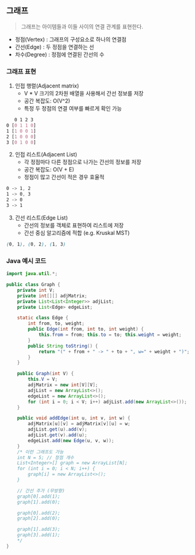 ## 그래프

> 그래프는 아이템들과 이들 사이의 연결 관계를 표현한다.

- 정점(Vertex) : 그래프의 구성요소로 하나의 연결점
- 간선(Edge) : 두 정점을 연결하는 선
- 차수(Degree) : 정점에 연결된 간선의 수

### 그래프 표현

1. 인접 행렬(Adjacent matrix)
   - V \* V 크기의 2차원 배열을 사용해서 간선 정보를 저장
   - 공간 복잡도: O(V^2)
   - 특정 두 정점의 연결 여부를 빠르게 확인 가능

```css
   0 1 2 3
0 [0 1 1 0]
1 [1 0 0 1]
2 [1 0 0 0]
3 [0 1 0 0]

```

2.  인접 리스트(Adjacent List)
    - 각 정점마다 다른 정점으로 나가는 간선의 정보를 저장
    - 공간 복잡도: O(V + E)
    - 정점이 많고 간선이 적은 경우 효율적

```css
0 -> 1, 2
1 -> 0, 3
2 -> 0
3 -> 1
```

3.  간선 리스트(Edge List)
    - 간선의 정보를 객체로 표현하여 리스트에 저장
    - 간선 중심 알고리즘에 적합 (e.g. Kruskal MST)

```css
(0, 1), (0, 2), (1, 3)
```

### Java 예시 코드

```java
import java.util.*;

public class Graph {
    private int V;
    private int[][] adjMatrix;
    private List<List<Integer>> adjList;
    private List<Edge> edgeList;

    static class Edge {
        int from, to, weight;
        public Edge(int from, int to, int weight) {
            this.from = from; this.to = to; this.weight = weight;
        }
        public String toString() {
            return "(" + from + " -> " + to + ", w=" + weight + ")";
        }
    }

    public Graph(int V) {
        this.V = V;
        adjMatrix = new int[V][V];
        adjList = new ArrayList<>();
        edgeList = new ArrayList<>();
        for (int i = 0; i < V; i++) adjList.add(new ArrayList<>());
    }

    public void addEdge(int u, int v, int w) {
        adjMatrix[u][v] = adjMatrix[v][u] = w;
        adjList.get(u).add(v);
        adjList.get(v).add(u);
        edgeList.add(new Edge(u, v, w));
    }
    /* 이런 그래프도 가능
    int N = 5; // 정점 개수
    List<Integer>[] graph = new ArrayList[N];
    for (int i = 0; i < N; i++) {
        graph[i] = new ArrayList<>();
    }

    // 간선 추가 (무방향)
    graph[0].add(1);
    graph[1].add(0);

    graph[0].add(2);
    graph[2].add(0);

    graph[1].add(3);
    graph[3].add(1);
    */
}
```
